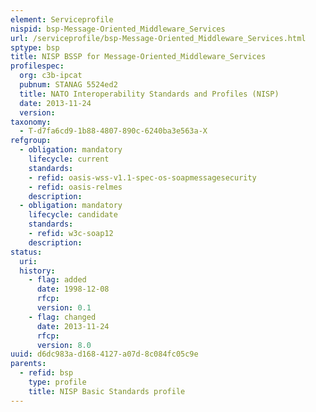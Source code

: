 ```yaml
---
element: Serviceprofile
nispid: bsp-Message-Oriented_Middleware_Services
url: /serviceprofile/bsp-Message-Oriented_Middleware_Services.html
sptype: bsp
title: NISP BSSP for Message-Oriented_Middleware_Services
profilespec:
  org: c3b-ipcat
  pubnum: STANAG 5524ed2
  title: NATO Interoperability Standards and Profiles (NISP)
  date: 2013-11-24
  version: 
taxonomy:
  - T-d7fa6cd9-1b88-4807-890c-6240ba3e563a-X
refgroup:
  - obligation: mandatory
    lifecycle: current
    standards: 
    - refid: oasis-wss-v1.1-spec-os-soapmessagesecurity
    - refid: oasis-relmes
    description: 
  - obligation: mandatory
    lifecycle: candidate
    standards: 
    - refid: w3c-soap12
    description: 
status:
  uri: 
  history: 
    - flag: added
      date: 1998-12-08
      rfcp: 
      version: 0.1
    - flag: changed
      date: 2013-11-24
      rfcp: 
      version: 8.0
uuid: d6dc983a-d168-4127-a07d-8c084fc05c9e
parents:
  - refid: bsp
    type: profile
    title: NISP Basic Standards profile
---
```

